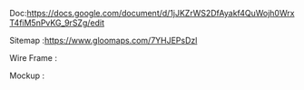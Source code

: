 Doc:https://docs.google.com/document/d/1jJKZrWS2DfAyakf4QuWojh0WrxT4fiM5nPvKG_9rSZg/edit

Sitemap :https://www.gloomaps.com/7YHJEPsDzl 

Wire Frame :

Mockup :
